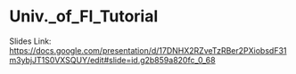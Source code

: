 # Univ._of_Fl_Tutorial

Slides Link: https://docs.google.com/presentation/d/17DNHX2RZveTzRBer2PXiobsdF31m3ybjJT1S0VXSQUY/edit#slide=id.g2b859a820fc_0_68
